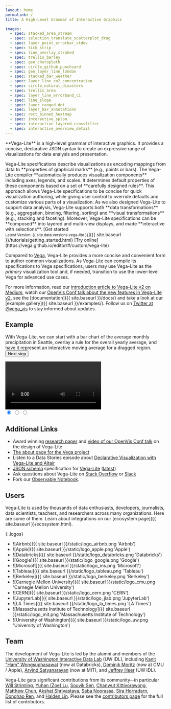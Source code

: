 ```yaml
---
layout: home
permalink: /
title: A High-Level Grammar of Interactive Graphics

images:
  - spec: stacked_area_stream
  - spec: selection_translate_scatterplot_drag
  - spec: layer_point_errorbar_stdev
  - spec: tick_strip
  - spec: line_overlay_stroked
  - spec: trellis_barley
  - spec: geo_choropleth
  - spec: circle_github_punchcard
  - spec: geo_layer_line_london
  - spec: stacked_bar_weather
  - spec: layer_line_co2_concentration
  - spec: circle_natural_disasters
  - spec: trellis_area
  - spec: layer_line_errorband_ci
  - spec: line_slope
  - spec: layer_ranged_dot
  - spec: layer_bar_annotations
  - spec: rect_binned_heatmap
  - spec: interactive_splom
  - spec: interactive_layered_crossfilter
  - spec: interactive_overview_detail
---
```


<p class="lead" markdown="1">
  **Vega-Lite** is a high-level grammar of interactive graphics. It provides a concise, declarative JSON syntax to create an expressive range of visualizations for data analysis and presentation.
</p>

<span class="lead-columns">
  <span>
    Vega-Lite specifications describe visualizations as encoding mappings from data to **properties of graphical marks** (e.g., points or bars).
    The Vega-Lite compiler **automatically produces visualization components** including axes, legends, and scales.
    It determines default properties of these components based on a set of **carefully designed rules**.
    This approach allows Vega-Lite specifications to be concise for quick visualization authoring, while giving user control to override defaults and customize various parts of a visualization.
    As we also designed Vega-Lite to support data analysis, Vega-Lite supports both **data transformations** (e.g., aggregation, binning, filtering, sorting) and **visual transformations** (e.g., stacking and faceting).
    Moreover, Vega-Lite specifications can be **composed** into layered and multi-view displays, and made **interactive with selections**.
  </span>
  <span class="lead-buttons">
  [Get started<br><small>Latest Version: {{ site.data.versions.vega-lite }}</small>]({{ site.baseurl }}/tutorials/getting_started.html)
  [Try online](https://vega.github.io/editor/#/custom/vega-lite)
  </span>
</span>

Compared to [Vega](https://vega.github.io/vega), Vega-Lite provides a more concise and convenient form to author common visualizations. As Vega-Lite can compile its specifications to Vega specifications, users may use Vega-Lite as the _primary_ visualization tool and, if needed, transition to use the lower-level Vega for advanced use cases.

For more information, read our [introduction article to Vega-Lite v2 on Medium](https://medium.com/@uwdata/de6661c12d58), watch our [OpenVis Conf talk about the new features in Vega-Lite v2](https://www.youtube.com/watch?v=9uaHRWj04D4), see the [documentation]({{ site.baseurl }}/docs/) and take a look at our [example gallery]({{ site.baseurl }}/examples/). Follow us on [Twitter at @vega_vis](https://twitter.com/vega_vis) to stay informed about updates.

## Example

<div id="carousel" class="carousel">
  <p>
    With Vega-Lite, we can start with a <a class="slide-nav" data-slide="0" data-state="active">bar chart of the average monthly precipitation</a> in Seattle, <a class="slide-nav" data-slide="1">overlay a rule for the overall yearly average</a>, and have it represent <a class="slide-nav" data-slide="2">an interactive moving average for a dragged region</a>. <button class="next-slide">Next step</button>
  </p>

  <div class="slides">
    <div class="slide" data-state="active">
      <div class="vl-example" data-name="bar_month"></div>
    </div>
    <div class="slide">
      <div class="vl-example" data-name="layer_bar_month"></div>
    </div>
    <div class="slide video-demo">
      <div class="vl-example" data-name="selection_layer_bar_month"></div>
      <video loop>
        <source src="{{ site.baseurl }}/static/moving-avg.mp4" type="video/mp4">
      </video>
    </div>
  </div>
  <div class="indicators">
    <input class="indicator" name="indicator" data-slide="0" data-state="active" checked type="radio" />
    <input class="indicator" name="indicator" data-slide="1" type="radio" />
    <input class="indicator" name="indicator" data-slide="2" type="radio" />
  </div>
</div>

## Additional Links

- Award winning [research paper](https://idl.cs.washington.edu/papers/vega-lite) and [video of our OpenVis Conf talk](https://www.youtube.com/watch?v=9uaHRWj04D4) on the design of Vega-Lite
- [The about page for the Vega project](https://vega.github.io/vega/about/)
- Listen to a Data Stories episode about [Declarative Visualization with Vega-Lite and Altair](http://datastori.es/121-declarative-visualization-with-vega-lite-and-altair-with-dominik-moritz-jacob-vanderplas-kanit-ham-wongsuphasawat/)
- [JSON schema](http://json-schema.org/) specification for [Vega-Lite](https://github.com/vega/schema) ([latest](https://vega.github.io/schema/vega-lite/v5.json))
- Ask questions about Vega-Lite on [Stack Overflow](https://stackoverflow.com/tags/vega-lite) or [Slack](https://bit.ly/join-vega-slack-2022)
- Fork our [Observable Notebook](https://beta.observablehq.com/@domoritz/vega-lite-demo).

## Users

Vega-Lite is used by thousands of data enthusiasts, developers, journalists, data scientists, teachers, and researchers across many organizations. Here are some of them. Learn about integrations on our [ecosystem page]({{ site.baseurl }}/ecosystem.html).

{:.logos}

- ![Airbnb]({{ site.baseurl }}/static/logo_airbnb.png 'Airbnb')
- ![Apple]({{ site.baseurl }}/static/logo_apple.png 'Apple')
- ![Databricks]({{ site.baseurl }}/static/logo_databricks.png 'Databricks')
- ![Google]({{ site.baseurl }}/static/logo_google.png 'Google')
- ![Microsoft]({{ site.baseurl }}/static/logo_ms.png 'Microsoft')
- ![Tableau]({{ site.baseurl }}/static/logo_tableau.png 'Tableau')
- ![Berkeley]({{ site.baseurl }}/static/logo_berkeley.png 'Berkeley')
- ![Carnegie Mellon University]({{ site.baseurl }}/static/logo_cmu.png 'Carnegie Mellon University')
- ![CERN]({{ site.baseurl }}/static/logo_cern.png 'CERN')
- ![JupyterLab]({{ site.baseurl }}/static/logo_jlab.png 'JupyterLab')
- ![LA Times]({{ site.baseurl }}/static/logo_la_times.png 'LA Times')
- ![Massachusetts Institute of Technology]({{ site.baseurl }}/static/logo_mit.png 'Massachusetts Institute of Technology')
- ![University of Washington]({{ site.baseurl }}/static/logo_uw.png 'University of Washington')

## Team

The development of Vega-Lite is led by the alumni and members of the [University of Washington Interactive Data Lab](https://idl.cs.washington.edu) (UW IDL), including [Kanit "Ham" Wongsuphasawat](https://twitter.com/kanitw) (now at Databricks), [Dominik Moritz](https://twitter.com/domoritz) (now at CMU / Apple), [Arvind Satyanarayan](https://twitter.com/arvindsatya1) (now at MIT), and [Jeffrey Heer](https://twitter.com/jeffrey_heer) (UW IDL).

Vega-Lite gets significant contributions from its community--in particular [Will Strimling](https://willium.com), [Yuhan (Zoe) Lu](https://github.com/YuhanLu), [Souvik Sen](https://github.com/invokesus), [Chanwut Kittivorawong](https://github.com/chanwutk), [Matthew Chun](https://github.com/mattwchun), [Akshat Shrivastava](https://github.com/AkshatSh), [Saba Noorassa](https://github.com/Saba9), [Sira Horradarn](https://github.com/sirahd), [Donghao Ren](https://github.com/donghaoren), and [Halden Lin](https://github.com/haldenl). Please see the [contributors page](https://github.com/vega/vega-lite/graphs/contributors) for the full list of contributors.
